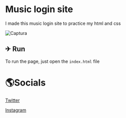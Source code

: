 # Music login site
<p>I made this music login site to practice my html and css</p>

![Captura](https://media.giphy.com/media/U5CDxtfN53YdGbJiyu/giphy.gif)

## ✈ Run
To run the page, just open the `index.html` file

<h1>🌎Socials</h1>
<a href="https://twitter.com/m4ddz7">Twitter</a>

<a href="https://instagram.com/gmdot">Instagram</a>
